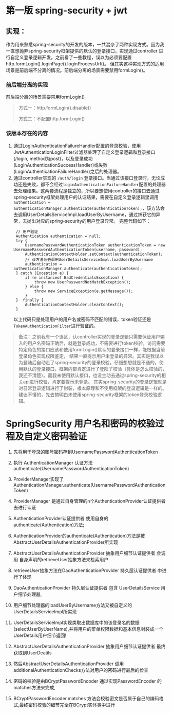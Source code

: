 # 第一版 spring-security + jwt
## 实现：
作为用来熟悉spring-security的开发的版本，一共混杂了两种实现方式。因为我一直想抛弃spring-security框架提供的默认的登录接口，实现通过controller
进行自定义登录逻辑开发。之前看了一些教程，误以为必须要配置http.formLogin().loginPage().loginProcessUrl()。
但其实这种实现方式的适用场景是前后端不分离的情况。前后端分离的场景需要禁用formLogin()。
### 前后端分离的实现
前后端分离的场景需要禁用formLogin()
>方式一：http.formLogin().disable()
> 
>方式二：不配置http.formLogin()

### 该版本存在的内容
1. 通过LoginAuthenticationFailureHandler配置的登录校验，使用JwtAuthenticationLoginFilter过滤器处理了自定义登录逻辑和登录接口(/login, method为post)，以及登录成功(LoginAuthenticationSuccessHandler)或失败(LoginAuthenticationFailureHandler)之后的处理器。
2. 通过controller实现的 `/auth/login` 登录接口。当通过该接口登录时，无论成功还是失败，都不会经过`loginAuthenticationFailureHandler`配置的处理器去处理结果。这两套流程是独立的，所以要想使用controller的接口去通过spring-security框架处理用户的认证结果，需要在自定义登录逻辑里调用
   `authentication = authenticationManager.authenticate(authenticationToken);`，该方法会去调用UserDetailsServiceImpl.loadUserByUsername，通过捕获它的异常，去抛出对应的spring-security的用户登录异常。
    完整代码如下：
   ```!
    // 用户验证
    Authentication authentication = null;
    try {
        UsernamePasswordAuthenticationToken authenticationToken = new UsernamePasswordAuthenticationToken(username, password);
        AuthenticationContextHolder.setContext(authenticationToken);
        // 该方法会去调用UserDetailsServiceImpl.loadUserByUsername
        authentication = authenticationManager.authenticate(authenticationToken);
    } catch (Exception e) {
        if (e instanceof BadCredentialsException) {
            throw new UserPasswordNotMatchException();
        } else {
            throw new ServiceException(e.getMessage());
        }
    }  finally {
        AuthenticationContextHolder.clearContext();
    }
   ```
   以上代码只是处理用户的用户名或密码不匹配的错误，token验证还是`TokenAuthenticationFilter`进行验证的。

> 备注：之前我有一个误区，认controller实现的登录逻辑只需要保证用户输入的用户名密码正确后，就是登录成功，不需要进行token校验，访问需要特定角色的接口应该和使用formLogin()默认的登录接口一样，能根据当前登录角色实现权限鉴定，
> 结果一直提示用户未登录的异常。其实是我误以为登陆后自动走了spring-security的登录校验。仔细想想就是不通的，使用默认的登录接口，框架内部肯定进行了登陆了校验（具体是怎么校验的，我还不清楚）。而我未使用默认接口，也没主动去通过spring-security的相关api进行校验，肯定要提示未登录。
> 其实spring-security的登录逻辑就是对日常登录逻辑进行了封装，根本原理和不使用框架的登录逻辑是一样的。建议不懂的，先去搞明白未使用spring-security框架的token登录校验逻辑。

# SpringSecurity 用户名和密码的校验过程及自定义密码验证
1. 先将用于登录的账号密码存到UsernamePasswordAuthenticationToken

2. 执行 AuthenticationManager 认证方法authenticate(UsernamePasswordAuthenticationToken)

3. ProviderManager实现了AuthenticationManager.authenticate(UsernamePasswordAuthenticationToken)

4. ProviderManager 是通过自身管理的n个AuthenticationProvider认证提供者去进行认证

5. AuthenticationProvider认证提供者 使用自身的authenticate(Authentication)方法;

6. AuthenticationProvider的authenticate(Authentication)方法是被AbstractUserDetailsAuthenticationProvider所实现

7. AbstractUserDetailsAuthenticationProvider 抽象用户细节认证提供者 会调用 自身声明的retrieveUser抽象方法来检索用户

8. retrieveUser抽象方法在DaoAuthenticationProvider 持久层认证提供者 中进行了体现

9. DaoAuthenticationProvider 持久层认证提供者 包含 UserDetailsService 用户细节处理器,

10. 用户细节处理器的loadUserByUsername方法又被自定义的UserDetailsServiceImpl所实现

11. UserDetailsServiceImpl实现类取出数据库中的该登录名的数据(selectUserByUserName),并将用户的菜单权限数据和基本信息封装成一个UserDetails用户细节返回!

12. AbstractUserDetailsAuthenticationProvider 抽象用户细节认证提供者 最终获取到UserDeatils

13. 然后AbstractUserDetailsAuthenticationProvider 调用additionalAuthenticationChecks方法对用户的密码进行最后的检查

14. 密码的校验是由BCryptPasswordEncoder 通过实现PasswordEncoder 的matches方法来完成,

15. BCryptPasswordEncoder.matches 方法会校验密文是否属于自己的编码格式,最终密码校验的细节完全在BCrypt实体类中进行